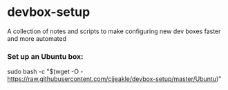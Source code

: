 # devbox-setup
A collection of notes and scripts to make configuring new dev boxes faster and more automated

### Set up an Ubuntu box:
sudo bash -c "$(wget -O - https://raw.githubusercontent.com/cjjeakle/devbox-setup/master/Ubuntu)"
